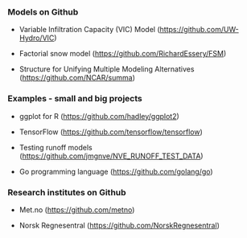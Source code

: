 ### Models on Github

- Variable Infiltration Capacity (VIC) Model (https://github.com/UW-Hydro/VIC)

- Factorial snow model (https://github.com/RichardEssery/FSM)

- Structure for Unifying Multiple Modeling Alternatives (https://github.com/NCAR/summa)

### Examples - small and big projects

- ggplot for R (https://github.com/hadley/ggplot2)

- TensorFlow (https://github.com/tensorflow/tensorflow)

- Testing runoff models (https://github.com/jmgnve/NVE_RUNOFF_TEST_DATA)

- Go programming language (https://github.com/golang/go)

### Research institutes on Github

- Met.no (https://github.com/metno)

- Norsk Regnesentral (https://github.com/NorskRegnesentral)

